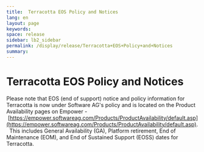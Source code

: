 ```yaml
---
title:  Terracotta EOS Policy and Notices  
lang: en
layout: page
keywords:
space: release
sidebar: lb2_sidebar
permalink: /display/release/Terracotta+EOS+Policy+and+Notices
summary:
---
```


Terracotta EOS Policy and Notices
=================================

Please note that EOS (end of support) notice and policy information for Terracotta is now under Software AG's policy and is located on the Product Availability pages on Empower - [https://empower.softwareag.com/Products/ProductAvailability/default.asp](https://empower.softwareag.com/Products/ProductAvailability/default.asp).   This includes General Availability (GA), Platform retirement, End of Maintenance (EOM), and End of Sustained Support (EOSS) dates for Terracotta.

  


